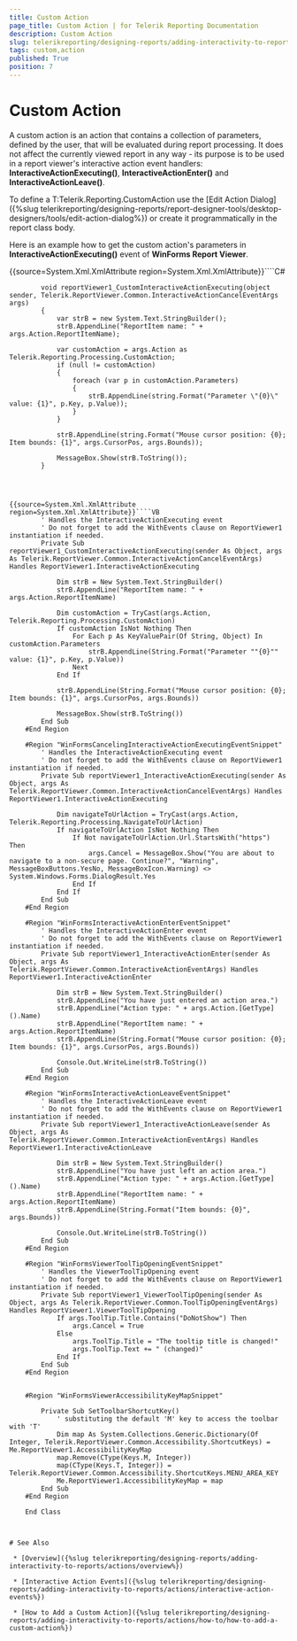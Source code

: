 ```yaml
---
title: Custom Action
page_title: Custom Action | for Telerik Reporting Documentation
description: Custom Action
slug: telerikreporting/designing-reports/adding-interactivity-to-reports/actions/custom-action
tags: custom,action
published: True
position: 7
---
```


# Custom Action



A custom action is an action that contains a collection of parameters, defined by the user, that will be evaluated during report processing.
        It does not affect the currently viewed report in any way - its purpose is to be used in a report viewer's interactive action event handlers:
        __InteractiveActionExecuting()__, __InteractiveActionEnter()__ and __InteractiveActionLeave()__.
      

To define a T:Telerik.Reporting.CustomAction use the [Edit Action Dialog]({%slug telerikreporting/designing-reports/report-designer-tools/desktop-designers/tools/edit-action-dialog%}) or create it programmatically in the report class body.
      

Here is an example how to get the custom action's parameters in __InteractiveActionExecuting()__ event of __WinForms Report Viewer__.
      

{{source=System.Xml.XmlAttribute region=System.Xml.XmlAttribute}}````C#
	
	        void reportViewer1_CustomInteractiveActionExecuting(object sender, Telerik.ReportViewer.Common.InteractiveActionCancelEventArgs args)
	        {
	            var strB = new System.Text.StringBuilder();
	            strB.AppendLine("ReportItem name: " + args.Action.ReportItemName);
	
	            var customAction = args.Action as Telerik.Reporting.Processing.CustomAction;
	            if (null != customAction)
	            {
	                foreach (var p in customAction.Parameters)
	                {
	                    strB.AppendLine(string.Format("Parameter \"{0}\" value: {1}", p.Key, p.Value));
	                }
	            }
	
	            strB.AppendLine(string.Format("Mouse cursor position: {0}; Item bounds: {1}", args.CursorPos, args.Bounds));
	
	            MessageBox.Show(strB.ToString());
	        }
````



{{source=System.Xml.XmlAttribute region=System.Xml.XmlAttribute}}````VB
	    ' Handles the InteractiveActionExecuting event
	    ' Do not forget to add the WithEvents clause on ReportViewer1 instantiation if needed.
	    Private Sub reportViewer1_CustomInteractiveActionExecuting(sender As Object, args As Telerik.ReportViewer.Common.InteractiveActionCancelEventArgs) Handles ReportViewer1.InteractiveActionExecuting
	
	        Dim strB = New System.Text.StringBuilder()
	        strB.AppendLine("ReportItem name: " + args.Action.ReportItemName)
	
	        Dim customAction = TryCast(args.Action, Telerik.Reporting.Processing.CustomAction)
	        If customAction IsNot Nothing Then
	            For Each p As KeyValuePair(Of String, Object) In customAction.Parameters
	                strB.AppendLine(String.Format("Parameter ""{0}"" value: {1}", p.Key, p.Value))
	            Next
	        End If
	
	        strB.AppendLine(String.Format("Mouse cursor position: {0}; Item bounds: {1}", args.CursorPos, args.Bounds))
	
	        MessageBox.Show(strB.ToString())
	    End Sub
	#End Region
	
	#Region "WinFormsCancelingInteractiveActionExecutingEventSnippet"
	    ' Handles the InteractiveActionExecuting event
	    ' Do not forget to add the WithEvents clause on ReportViewer1 instantiation if needed.
	    Private Sub reportViewer1_InteractiveActionExecuting(sender As Object, args As Telerik.ReportViewer.Common.InteractiveActionCancelEventArgs) Handles ReportViewer1.InteractiveActionExecuting
	
	        Dim navigateToUrlAction = TryCast(args.Action, Telerik.Reporting.Processing.NavigateToUrlAction)
	        If navigateToUrlAction IsNot Nothing Then
	            If Not navigateToUrlAction.Url.StartsWith("https") Then
	                args.Cancel = MessageBox.Show("You are about to navigate to a non-secure page. Continue?", "Warning", MessageBoxButtons.YesNo, MessageBoxIcon.Warning) <> System.Windows.Forms.DialogResult.Yes
	            End If
	        End If
	    End Sub
	#End Region
	
	#Region "WinFormsInteractiveActionEnterEventSnippet"
	    ' Handles the InteractiveActionEnter event
	    ' Do not forget to add the WithEvents clause on ReportViewer1 instantiation if needed.
	    Private Sub reportViewer1_InteractiveActionEnter(sender As Object, args As Telerik.ReportViewer.Common.InteractiveActionEventArgs) Handles ReportViewer1.InteractiveActionEnter
	
	        Dim strB = New System.Text.StringBuilder()
	        strB.AppendLine("You have just entered an action area.")
	        strB.AppendLine("Action type: " + args.Action.[GetType]().Name)
	        strB.AppendLine("ReportItem name: " + args.Action.ReportItemName)
	        strB.AppendLine(String.Format("Mouse cursor position: {0}; Item bounds: {1}", args.CursorPos, args.Bounds))
	
	        Console.Out.WriteLine(strB.ToString())
	    End Sub
	#End Region
	
	#Region "WinFormsInteractiveActionLeaveEventSnippet"
	    ' Handles the InteractiveActionLeave event
	    ' Do not forget to add the WithEvents clause on ReportViewer1 instantiation if needed.
	    Private Sub reportViewer1_InteractiveActionLeave(sender As Object, args As Telerik.ReportViewer.Common.InteractiveActionEventArgs) Handles ReportViewer1.InteractiveActionLeave
	
	        Dim strB = New System.Text.StringBuilder()
	        strB.AppendLine("You have just left an action area.")
	        strB.AppendLine("Action type: " + args.Action.[GetType]().Name)
	        strB.AppendLine("ReportItem name: " + args.Action.ReportItemName)
	        strB.AppendLine(String.Format("Item bounds: {0}", args.Bounds))
	
	        Console.Out.WriteLine(strB.ToString())
	    End Sub
	#End Region
	
	#Region "WinFormsViewerToolTipOpeningEventSnippet"
	    ' Handles the ViewerToolTipOpening event
	    ' Do not forget to add the WithEvents clause on ReportViewer1 instantiation if needed.
	    Private Sub reportViewer1_ViewerToolTipOpening(sender As Object, args As Telerik.ReportViewer.Common.ToolTipOpeningEventArgs) Handles ReportViewer1.ViewerToolTipOpening
	        If args.ToolTip.Title.Contains("DoNotShow") Then
	            args.Cancel = True
	        Else
	            args.ToolTip.Title = "The tooltip title is changed!"
	            args.ToolTip.Text += " (changed)"
	        End If
	    End Sub
	#End Region
	
	
	#Region "WinFormsViewerAccessibilityKeyMapSnippet"
	
	    Private Sub SetToolbarShortcutKey()
	        ' substituting the default 'M' key to access the toolbar with 'T'
	        Dim map As System.Collections.Generic.Dictionary(Of Integer, Telerik.ReportViewer.Common.Accessibility.ShortcutKeys) = Me.ReportViewer1.AccessibilityKeyMap
	        map.Remove(CType(Keys.M, Integer))
	        map(CType(Keys.T, Integer)) = Telerik.ReportViewer.Common.Accessibility.ShortcutKeys.MENU_AREA_KEY
	        Me.ReportViewer1.AccessibilityKeyMap = map
	    End Sub
	#End Region
	
	End Class



# See Also

 * [Overview]({%slug telerikreporting/designing-reports/adding-interactivity-to-reports/actions/overview%})

 * [Interactive Action Events]({%slug telerikreporting/designing-reports/adding-interactivity-to-reports/actions/interactive-action-events%})

 * [How to Add a Custom Action]({%slug telerikreporting/designing-reports/adding-interactivity-to-reports/actions/how-to/how-to-add-a-custom-action%})
